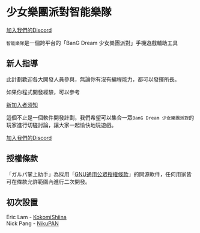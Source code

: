 # 少女樂團派對智能樂隊

[加入我們的Discord](https://discord.gg/6BKmmk6)

`智能樂隊`是一個跨平台的「BanG Dream 少女樂團派對」手機遊戲輔助工具

## 新人指導

此計劃歡迎各大開發人員參與，無論你有沒有編程能力，都可以發揮所長。

如果你程式開發經驗，可以參考

[新加入者須知](README/zh/BEGINNER.md)

這個不止是一個軟件開發計劃，我們希望可以集合一眾`BanG Dream 少女樂團派對`的玩家進行切磋討論，讓大家一起愉快地玩遊戲。

[加入我們的Discord](https://discord.gg/6BKmmk6)

## 授權條款

「ガルパ掌上助手」為採用「[GNU通用公眾授權條款](LICENSE)」的開源軟件，任何用家皆可在條款允許範圍內進行二次開發。

## 初次設置

Eric Lam - [KokomiShiina](https://github.com/KokomiShiina/)  
Nick Pang - [NikuPAN](https://github.com/NikuPAN)  
